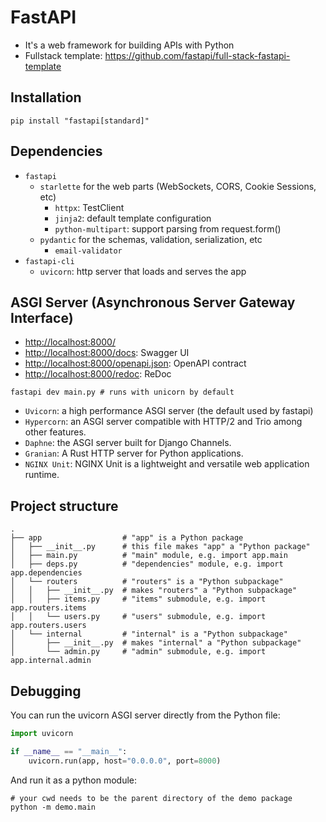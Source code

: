 # FastAPI

- It's a web framework for building APIs with Python
- Fullstack template: <https://github.com/fastapi/full-stack-fastapi-template>

## Installation

```shell
pip install "fastapi[standard]"
```

## Dependencies

- `fastapi`
  - `starlette` for the web parts (WebSockets, CORS, Cookie Sessions, etc)
    - `httpx`: TestClient
    - `jinja2`: default template configuration
    - `python-multipart`: support parsing from request.form()
  - `pydantic` for the schemas, validation, serialization, etc
    - `email-validator`
- `fastapi-cli`
  - `uvicorn`: http server that loads and serves the app

## ASGI Server (Asynchronous Server Gateway Interface)

- <http://localhost:8000/>
- <http://localhost:8000/docs>: Swagger UI
- <http://localhost:8000/openapi.json>: OpenAPI contract
- <http://localhost:8000/redoc>: ReDoc

```shell
fastapi dev main.py # runs with unicorn by default
```

- `Uvicorn`: a high performance ASGI server (the default used by fastapi)
- `Hypercorn`: an ASGI server compatible with HTTP/2 and Trio among other features.
- `Daphne`: the ASGI server built for Django Channels.
- `Granian`: A Rust HTTP server for Python applications.
- `NGINX Unit`: NGINX Unit is a lightweight and versatile web application runtime.

## Project structure

```shell
.
├── app                  # "app" is a Python package
│   ├── __init__.py      # this file makes "app" a "Python package"
│   ├── main.py          # "main" module, e.g. import app.main
│   ├── deps.py          # "dependencies" module, e.g. import app.dependencies
│   └── routers          # "routers" is a "Python subpackage"
│   │   ├── __init__.py  # makes "routers" a "Python subpackage"
│   │   ├── items.py     # "items" submodule, e.g. import app.routers.items
│   │   └── users.py     # "users" submodule, e.g. import app.routers.users
│   └── internal         # "internal" is a "Python subpackage"
│       ├── __init__.py  # makes "internal" a "Python subpackage"
│       └── admin.py     # "admin" submodule, e.g. import app.internal.admin
```

## Debugging

You can run the uvicorn ASGI server directly from the Python file:

```python
import uvicorn

if __name__ == "__main__":
    uvicorn.run(app, host="0.0.0.0", port=8000)
```

And run it as a python module:

```shell
# your cwd needs to be the parent directory of the demo package
python -m demo.main
```
